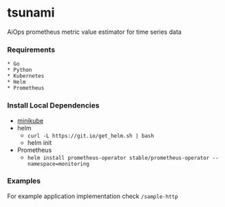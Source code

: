 # tsunami
AiOps prometheus metric value estimator for time series data


### Requirements
```
* Go 
* Python
* Kubernetes
* Helm
* Prometheus
```

### Install Local Dependencies
 * [minikube](https://kubernetes.io/docs/tasks/tools/install-minikube/)
 * helm 
    * `curl -L https://git.io/get_helm.sh | bash`
    * helm init
 * Prometheus
    * `helm install prometheus-operator stable/prometheus-operator --namespace=monitoring`


### Examples
For example application implementation check `/sample-http`
